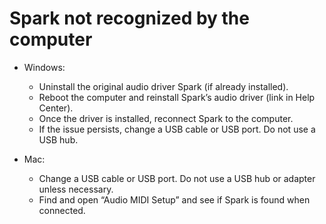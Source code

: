# Spark not recognized by the computer
- Windows:
	- Uninstall the original audio driver Spark (if already installed).
	- Reboot the computer and reinstall Spark’s audio driver (link in Help Center).
	- Once the driver is installed, reconnect Spark to the computer.
	- If the issue persists, change a USB cable or USB port. Do not use a USB hub.

- Mac:
	- Change a USB cable or USB port. Do not use a USB hub or adapter unless necessary.
	- Find and open “Audio MIDI Setup” and see if Spark is found when connected.
